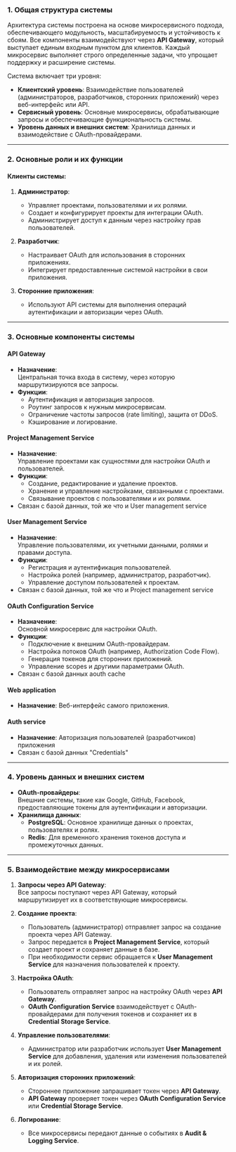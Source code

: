 ### **1. Общая структура системы**  

Архитектура системы построена на основе микросервисного подхода, обеспечивающего модульность, масштабируемость и устойчивость к сбоям. Все компоненты взаимодействуют через **API Gateway**, который выступает единым входным пунктом для клиентов. Каждый микросервис выполняет строго определенные задачи, что упрощает поддержку и расширение системы.  

Система включает три уровня:  
- **Клиентский уровень**: Взаимодействие пользователей (администраторов, разработчиков, сторонних приложений) через веб-интерфейс или API.  
- **Сервисный уровень**: Основные микросервисы, обрабатывающие запросы и обеспечивающие функциональность системы.  
- **Уровень данных и внешних систем**: Хранилища данных и взаимодействие с OAuth-провайдерами.  

---

### **2. Основные роли и их функции**

#### **Клиенты системы**:
1. **Администратор**:
   - Управляет проектами, пользователями и их ролями.
   - Создает и конфигурирует проекты для интеграции OAuth.
   - Администрирует доступ к данным через настройку прав пользователей.  

2. **Разработчик**:
   - Настраивает OAuth для использования в сторонних приложениях.
   - Интегрирует предоставленные системой настройки в свои приложения.  

3. **Сторонние приложения**:
   - Используют API системы для выполнения операций аутентификации и авторизации через OAuth.  

---

### **3. Основные компоненты системы**

#### **API Gateway**
- **Назначение**:  
  Центральная точка входа в систему, через которую маршрутизируются все запросы.  
- **Функции**:  
  - Аутентификация и авторизация запросов.  
  - Роутинг запросов к нужным микросервисам.  
  - Ограничение частоты запросов (rate limiting), защита от DDoS.  
  - Кэширование и логирование.  

#### **Project Management Service**
- **Назначение**:  
  Управление проектами как сущностями для настройки OAuth и пользователей.  
- **Функции**:  
  - Создание, редактирование и удаление проектов.  
  - Хранение и управление настройками, связанными с проектами.  
  - Связывание проектов с пользователями и их ролями.  
- Связан с базой данных, той же что и User management service

#### **User Management Service**
- **Назначение**:  
  Управление пользователями, их учетными данными, ролями и правами доступа.  
- **Функции**:  
  - Регистрация и аутентификация пользователей.  
  - Настройка ролей (например, администратор, разработчик).  
  - Управление доступом пользователей к проектам.  
- Связан с базой данных, той же что и Project management service 

#### **OAuth Configuration Service**
- **Назначение**:  
  Основной микросервис для настройки OAuth.  
- **Функции**:  
  - Подключение к внешним OAuth-провайдерам.  
  - Настройка потоков OAuth (например, Authorization Code Flow).  
  - Генерация токенов для сторонних приложений.  
  - Управление scopes и другими параметрами OAuth. 
- Связан с базой данных aouth cache

#### **Web application**
- **Назначение**: 
Веб-интерфейс самого приложения.

#### **Auth service**
- **Назначение**:
Авторизация пользователей (разработчиков) приложения
- Связан с базой данных "Credentials"

---

### **4. Уровень данных и внешних систем**

- **OAuth-провайдеры**:  
  Внешние системы, такие как Google, GitHub, Facebook, предоставляющие токены для аутентификации и авторизации.  
- **Хранилища данных**:  
  - **PostgreSQL**: Основное хранилище данных о проектах, пользователях и ролях.  
  - **Redis**: Для временного хранения токенов доступа и промежуточных данных.  

---

### **5. Взаимодействие между микросервисами**

1. **Запросы через API Gateway**:  
   Все запросы поступают через API Gateway, который маршрутизирует их в соответствующие микросервисы.  

2. **Создание проекта**:  
   - Пользователь (администратор) отправляет запрос на создание проекта через API Gateway.  
   - Запрос передается в **Project Management Service**, который создает проект и сохраняет данные в базе.  
   - При необходимости сервис обращается к **User Management Service** для назначения пользователей к проекту.  

3. **Настройка OAuth**:  
   - Пользователь отправляет запрос на настройку OAuth через **API Gateway**.  
   - **OAuth Configuration Service** взаимодействует с OAuth-провайдерами для получения токенов и сохраняет их в **Credential Storage Service**.  

4. **Управление пользователями**:  
   - Администратор или разработчик использует **User Management Service** для добавления, удаления или изменения пользователей и их ролей.  

5. **Авторизация сторонних приложений**:  
   - Стороннее приложение запрашивает токен через **API Gateway**.  
   - **API Gateway** проверяет токен через **OAuth Configuration Service** или **Credential Storage Service**.  

6. **Логирование**:  
   - Все микросервисы передают данные о событиях в **Audit & Logging Service**.  
